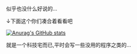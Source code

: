 似乎也没什么好说的...

↓下面这个你们凑合着看看吧

[![Anurag's GitHub stats](https://github-readme-stats.vercel.app/api?username=anuraghazra)](https://github.com/anuraghazra/github-readme-stats&count_private=true&bg_color=DEG,BLUE,GREEN&include_all_commits=TRUE)

就是一个科技宅而已,平时会写一些没用的程序之类的...

